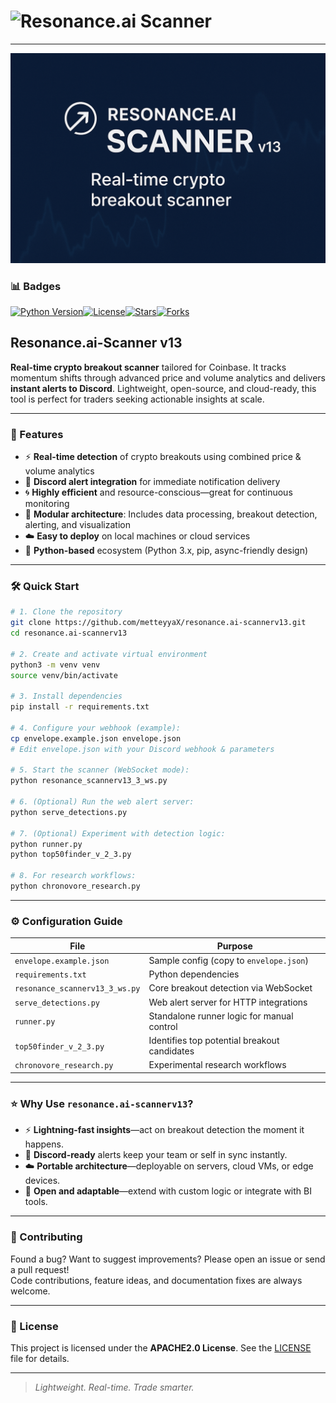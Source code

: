 # ![Resonance.ai Scanner](https://img.shields.io/badge/Real-time-Scanner-blue?logo=python&logoColor=white)

---

![Resonance.ai Scanner Header](resonance-ai.png)
### 📊 Badges
[![Python Version](https://img.shields.io/badge/python-%3E%3D3.10-blue.svg)](https://www.python.org/)[![License](https://img.shields.io/badge/license-APACHE2.0-green.svg)](LICENSE)[![Stars](https://img.shields.io/github/stars/metteyyaX/resonance.ai-scannerv13.svg?style=social&label=Stars)](https://github.com/metteyyaX/resonance.ai-scannerv13/stargazers)[![Forks](https://img.shields.io/github/forks/metteyyaX/resonance.ai-scannerv13.svg?style=social&label=Forks)](https://github.com/metteyyaX/resonance.ai-scannerv13/network/members)
##  Resonance.ai-Scanner v13

**Real-time crypto breakout scanner** tailored for Coinbase. It tracks momentum shifts through advanced price and volume analytics and delivers **instant alerts to Discord**. Lightweight, open-source, and cloud-ready, this tool is perfect for traders seeking actionable insights at scale.

---

### 🚀 Features

- ⚡ **Real-time detection** of crypto breakouts using combined price & volume analytics  
- 🔔 **Discord alert integration** for immediate notification delivery  
- 🌀 **Highly efficient** and resource-conscious—great for continuous monitoring  
- 🧩 **Modular architecture**: Includes data processing, breakout detection, alerting, and visualization  
- ☁️ **Easy to deploy** on local machines or cloud services  
- 🐍 **Python-based** ecosystem (Python 3.x, pip, async-friendly design)

---

### 🛠 Quick Start

```bash
# 1. Clone the repository
git clone https://github.com/metteyyaX/resonance.ai-scannerv13.git
cd resonance.ai-scannerv13

# 2. Create and activate virtual environment
python3 -m venv venv
source venv/bin/activate

# 3. Install dependencies
pip install -r requirements.txt

# 4. Configure your webhook (example):
cp envelope.example.json envelope.json
# Edit envelope.json with your Discord webhook & parameters

# 5. Start the scanner (WebSocket mode):
python resonance_scannerv13_3_ws.py

# 6. (Optional) Run the web alert server:
python serve_detections.py

# 7. (Optional) Experiment with detection logic:
python runner.py
python top50finder_v_2_3.py

# 8. For research workflows:
python chronovore_research.py
```

---

### ⚙️ Configuration Guide

| File                  | Purpose |
|-----------------------|---------|
| `envelope.example.json` | Sample config (copy to `envelope.json`) |
| `requirements.txt`     | Python dependencies |
| `resonance_scannerv13_3_ws.py` | Core breakout detection via WebSocket |
| `serve_detections.py`  | Web alert server for HTTP integrations |
| `runner.py`            | Standalone runner logic for manual control |
| `top50finder_v_2_3.py` | Identifies top potential breakout candidates |
| `chronovore_research.py` | Experimental research workflows |

---

### ⭐ Why Use `resonance.ai-scannerv13`?

- ⚡ **Lightning-fast insights**—act on breakout detection the moment it happens.  
- 🔔 **Discord-ready** alerts keep your team or self in sync instantly.  
- ☁️ **Portable architecture**—deployable on servers, cloud VMs, or edge devices.  
- 🧩 **Open and adaptable**—extend with custom logic or integrate with BI tools.

---

### 🤝 Contributing

Found a bug? Want to suggest improvements? Please open an issue or send a pull request!  
Code contributions, feature ideas, and documentation fixes are always welcome.

---

### 📜 License

This project is licensed under the **APACHE2.0 License**. See the [LICENSE](LICENSE) file for details.

---

> _Lightweight. Real-time. Trade smarter._ 
